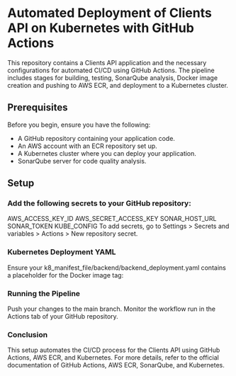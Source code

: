 # Automated Deployment of Clients API on Kubernetes with GitHub Actions

This repository contains a Clients API application and the necessary configurations for automated CI/CD using GitHub Actions. The pipeline includes stages for building, testing, SonarQube analysis, Docker image creation and pushing to AWS ECR, and deployment to a Kubernetes cluster.

## Prerequisites

Before you begin, ensure you have the following:

- A GitHub repository containing your application code.
- An AWS account with an ECR repository set up.
- A Kubernetes cluster where you can deploy your application.
- SonarQube server for code quality analysis.

## Setup


### Add the following secrets to your GitHub repository:

AWS_ACCESS_KEY_ID
AWS_SECRET_ACCESS_KEY
SONAR_HOST_URL
SONAR_TOKEN
KUBE_CONFIG
To add secrets, go to Settings > Secrets and variables > Actions > New repository secret.

###  Kubernetes Deployment YAML
Ensure your k8_manifest_file/backend/backend_deployment.yaml contains a placeholder for the Docker image tag:


### Running the Pipeline
Push your changes to the main branch.
Monitor the workflow run in the Actions tab of your GitHub repository.

### Conclusion
This setup automates the CI/CD process for the Clients API using GitHub Actions, AWS ECR, and Kubernetes. For more details, refer to the official documentation of GitHub Actions, AWS ECR, SonarQube, and Kubernetes.

